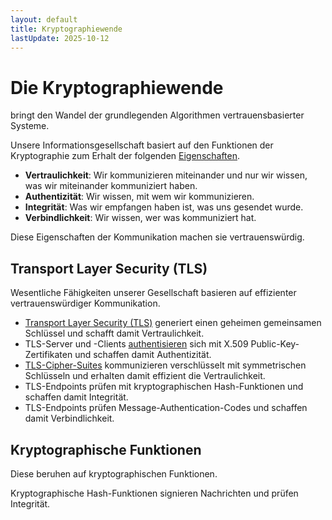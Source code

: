 ```yaml
---
layout: default
title: Kryptographiewende
lastUpdate: 2025-10-12
---
```

# Die Kryptographiewende

bringt den Wandel der grundlegenden Algorithmen vertrauensbasierter Systeme.

Unsere Informationsgesellschaft basiert auf den Funktionen der Kryptographie zum Erhalt der folgenden [Eigenschaften](https://de.wikipedia.org/wiki/Informationssicherheit#Motivation_und_Ziele_der_Informationssicherheit).

- __Vertraulichkeit__: Wir kommunizieren miteinander und nur wir wissen, was wir miteinander kommuniziert haben.
- __Authentizität__: Wir wissen, mit wem wir kommunizieren.
- __Integrität__: Was wir empfangen haben ist, was uns gesendet wurde.
- __Verbindlichkeit__: Wir wissen, wer was kommuniziert hat.

Diese Eigenschaften der Kommunikation machen sie vertrauenswürdig.

## Transport Layer Security (TLS)

Wesentliche Fähigkeiten unserer Gesellschaft basieren auf effizienter vertrauenswürdiger Kommunikation.

- [Transport Layer Security (TLS)](https://datatracker.ietf.org/doc/html/rfc8446#section-1) generiert einen geheimen gemeinsamen Schlüssel und schafft damit Vertraulichkeit.
- TLS-Server und -Clients [authentisieren](https://datatracker.ietf.org/doc/html/rfc8446#section-4.2.3) sich mit X.509 Public-Key-Zertifikaten und schaffen damit Authentizität.
- [TLS-Cipher-Suites](https://datatracker.ietf.org/doc/html/rfc8446#section-4.1.2) kommunizieren verschlüsselt mit symmetrischen Schlüsseln und erhalten damit effizient die Vertraulichkeit.
- TLS-Endpoints prüfen mit kryptographischen Hash-Funktionen und schaffen damit Integrität.
- TLS-Endpoints prüfen Message-Authentication-Codes und schaffen damit Verbindlichkeit.

## Kryptographische Funktionen

Diese beruhen auf kryptographischen Funktionen.

Kryptographische Hash-Funktionen signieren Nachrichten und prüfen Integrität.

